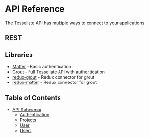 # API Reference

The Tessellate API has multiple ways to connect to your applications


## REST


## Libraries

* [Matter](https://github.com/KyperTech/matter) - Basic authentication
* [Grout](https://github.com/KyperTech/grout) - Full Tessellate API with authentication
* [redux-grout](https://github.com/KyperTech/redux-grout) - Redux connector for grout
* [redux-matter](https://github.com/KyperTech/redux-matter) - Redux connector for grout



## Table of Contents

* [API Reference](/docs/api/README.md)
  * [Authentication](/docs/api/authentication.md)
  * [Projects](/docs/api/projects.md)
  * [User](/docs/api/users.md)
  * [Users](/docs/api/users.md)
